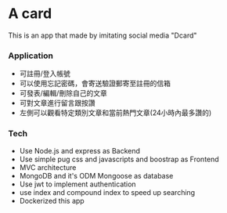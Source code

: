 # A card

This is an app that made by imitating social media "Dcard"

### Application
- 可註冊/登入帳號
- 可以使用忘記密碼，會寄送驗證郵寄至註冊的信箱
- 可發表/編輯/刪除自己的文章
- 可對文章進行留言跟按讚
- 左側可以觀看特定類別文章和當前熱門文章(24小時內最多讚的)

### Tech
- Use Node.js and express as Backend
- Use simple pug css and javascripts and boostrap as Frontend
- MVC architecture
- MongoDB and it's ODM Mongoose as database
- Use jwt to implement authentication
- use index and compound index to speed up searching
- Dockerized this app
